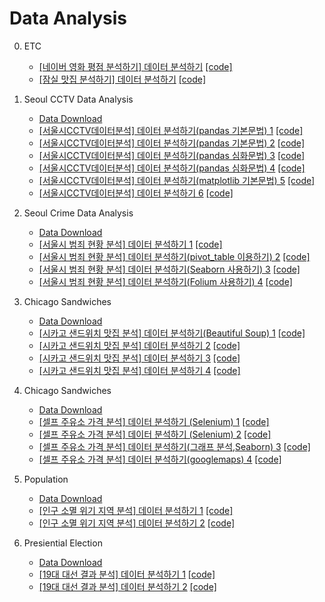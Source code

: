# Data Analysis

0. ETC 
	- [[네이버 영화 평점 분석하기] 데이터 분석하기](https://blog.naver.com/jaeyoon_95/222356340025)  [[code]](https://github.com/jaeyun95/data_analysis/blob/master/0.Mini%20Project/code/NaverMovies.ipynb)  
	- [[잠실 맛집 분석하기] 데이터 분석하기](https://blog.naver.com/jaeyoon_95/222358945282)  [[code]](https://github.com/jaeyun95/data_analysis/blob/master/0.Mini%20Project/code/JamsilFood.ipynb)  

1. Seoul CCTV Data Analysis   
	- [Data Download](https://github.com/jaeyun95/data_analysis/tree/master/1.Seoul%20CCTV/data)   
	- [[서울시CCTV데이터분석] 데이터 분석하기(pandas 기본문법) 1](https://blog.naver.com/jaeyoon_95/222342148573) [[code]](https://github.com/jaeyun95/data_analysis/blob/master/1.Seoul%20CCTV/code/seoulCCTV01.ipynb)   
	- [[서울시CCTV데이터분석] 데이터 분석하기(pandas 기본문법) 2](https://blog.naver.com/jaeyoon_95/222343079997) [[code]](https://github.com/jaeyun95/data_analysis/blob/master/1.Seoul%20CCTV/code/seoulCCTV02.ipynb)   
	- [[서울시CCTV데이터분석] 데이터 분석하기(pandas 심화문법) 3](https://blog.naver.com/jaeyoon_95/222343133494) [[code]](https://github.com/jaeyun95/data_analysis/blob/master/1.Seoul%20CCTV/code/seoulCCTV03.ipynb)   
	- [[서울시CCTV데이터분석] 데이터 분석하기(pandas 심화문법) 4](https://blog.naver.com/jaeyoon_95/222343190408) [[code]](https://github.com/jaeyun95/data_analysis/blob/master/1.Seoul%20CCTV/code/seoulCCTV04.ipynb)   
	- [[서울시CCTV데이터분석] 데이터 분석하기(matplotlib 기본문법) 5](https://blog.naver.com/jaeyoon_95/222343207917) [[code]](https://github.com/jaeyun95/data_analysis/blob/master/1.Seoul%20CCTV/code/seoulCCTV05.ipynb)   
	- [[서울시CCTV데이터분석] 데이터 분석하기 6](https://blog.naver.com/jaeyoon_95/222343234969) [[code]](https://github.com/jaeyun95/data_analysis/blob/master/1.Seoul%20CCTV/code/seoulCCTV06.ipynb)	

2. Seoul Crime Data Analysis   
	- [Data Download](https://github.com/jaeyun95/data_analysis/tree/master/2.Seoul%20Crime/data)  
	- [[서울시 범죄 현황 분석] 데이터 분석하기 1](https://blog.naver.com/jaeyoon_95/222343441744)  [[code]](https://github.com/jaeyun95/data_analysis/blob/master/2.Seoul%20Crime/code/SeoulCrime01.ipynb)   
	- [[서울시 범죄 현황 분석] 데이터 분석하기(pivot_table 이용하기) 2](https://blog.naver.com/jaeyoon_95/222345731394)  [[code]](https://github.com/jaeyun95/data_analysis/blob/master/2.Seoul%20Crime/code/SeoulCrime02.ipynb)   
	- [[서울시 범죄 현황 분석] 데이터 분석하기(Seaborn 사용하기) 3](https://blog.naver.com/jaeyoon_95/222346676355)  [[code]](https://github.com/jaeyun95/data_analysis/blob/master/2.Seoul%20Crime/code/SeoulCrime03.ipynb)   
	- [[서울시 범죄 현황 분석] 데이터 분석하기(Folium 사용하기) 4](https://blog.naver.com/jaeyoon_95/222347999731)  [[code]](https://github.com/jaeyun95/data_analysis/blob/master/2.Seoul%20Crime/code/SeoulCrime04.ipynb)   
	
3. Chicago Sandwiches
	- [Data Download](https://github.com/jaeyun95/data_analysis/tree/master/3.Chicago%20Sandwich/data)   
	- [[시카고 샌드위치 맛집 분석] 데이터 분석하기(Beautiful Soup) 1](https://blog.naver.com/jaeyoon_95/222356074386)  [[code]](https://github.com/jaeyun95/data_analysis/blob/master/3.Chicago%20Sandwich/code/ChicagoSandwich01.ipynb)  
	- [[시카고 샌드위치 맛집 분석] 데이터 분석하기 2](https://blog.naver.com/jaeyoon_95/222356187126)  [[code]](https://github.com/jaeyun95/data_analysis/blob/master/3.Chicago%20Sandwich/code/ChicagoSandwich02.ipynb)  
	- [[시카고 샌드위치 맛집 분석] 데이터 분석하기 3](https://blog.naver.com/jaeyoon_95/222356230334)  [[code]](https://github.com/jaeyun95/data_analysis/blob/master/3.Chicago%20Sandwich/code/ChicagoSandwich03.ipynb)  
	- [[시카고 샌드위치 맛집 분석] 데이터 분석하기 4](https://blog.naver.com/jaeyoon_95/222356272876)  [[code]](https://github.com/jaeyun95/data_analysis/blob/master/3.Chicago%20Sandwich/code/ChicagoSandwich04.ipynb)  
	
4. Chicago Sandwiches
	- [Data Download](https://github.com/jaeyun95/data_analysis/tree/master/4.Seoul%20Gas%20Station/data)   
	- [[셀프 주유소 가격 분석] 데이터 분석하기 (Selenium) 1](https://blog.naver.com/jaeyoon_95/222361336969)  [[code]](https://github.com/jaeyun95/data_analysis/blob/master/4.Seoul%20Gas%20Station/code/SeoulGasStation01.py)  
	- [[셀프 주유소 가격 분석] 데이터 분석하기 (Selenium) 2](https://blog.naver.com/jaeyoon_95/222361364208)  [[code]](https://github.com/jaeyun95/data_analysis/blob/master/4.Seoul%20Gas%20Station/code/SeoulGasStation02.py)  
	- [[셀프 주유소 가격 분석] 데이터 분석하기(그래프 분석,Seaborn) 3](https://blog.naver.com/jaeyoon_95/222361388502)  [[code]](https://github.com/jaeyun95/data_analysis/blob/master/4.Seoul%20Gas%20Station/code/SeoulGasStation03.py)  
	- [[셀프 주유소 가격 분석] 데이터 분석하기(googlemaps) 4](https://blog.naver.com/jaeyoon_95/222361445779)  [[code]](https://github.com/jaeyun95/data_analysis/blob/master/4.Seoul%20Gas%20Station/code/SeoulGasStation04.py)  
	
5. Population
	- [Data Download](https://github.com/jaeyun95/data_analysis/tree/master/5.Population/data)   
	- [[인구 소멸 위기 지역 분석] 데이터 분석하기 1](https://blog.naver.com/jaeyoon_95/222379389408)  [[code]](https://github.com/jaeyun95/data_analysis/blob/master/5.Population/code/Population01.py)  
	- [[인구 소멸 위기 지역 분석] 데이터 분석하기 2](https://blog.naver.com/jaeyoon_95/222380004583)  [[code]](https://github.com/jaeyun95/data_analysis/blob/master/5.Population/code/Population02.py)  

6. Presiential Election
	- [Data Download](https://github.com/jaeyun95/data_analysis/tree/master/6.Presidential%20Election/data)   
	- [[19대 대선 결과 분석] 데이터 분석하기 1](https://blog.naver.com/jaeyoon_95/222385006126)  [[code]](https://github.com/jaeyun95/data_analysis/blob/master/6.Presidential%20Election/code/PresidentialElection01.py)  
	- [[19대 대선 결과 분석] 데이터 분석하기 2](https://blog.naver.com/jaeyoon_95/222386444212)  [[code]](https://github.com/jaeyun95/data_analysis/blob/master/6.Presidential%20Election/code/PresidentialElection02.py)  
